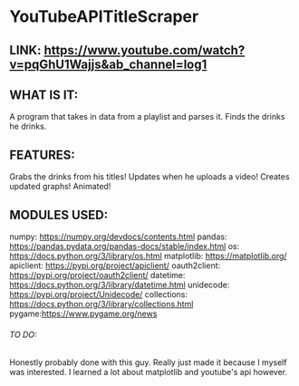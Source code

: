 # YouTubeAPITitleScraper

## LINK: https://www.youtube.com/watch?v=pqGhU1Wajjs&ab_channel=log1

## WHAT IS IT:
A program that takes in data from a playlist and parses it. Finds the drinks he drinks.

## FEATURES:
Grabs the drinks from his titles!
Updates when he uploads a video!
Creates updated graphs!
Animated!

## MODULES USED:
numpy: https://numpy.org/devdocs/contents.html
pandas: https://pandas.pydata.org/pandas-docs/stable/index.html
os: https://docs.python.org/3/library/os.html
matplotlib: https://matplotlib.org/
apiclient: https://pypi.org/project/apiclient/
oauth2client: https://pypi.org/project/oauth2client/
datetime: https://docs.python.org/3/library/datetime.html
unidecode: https://pypi.org/project/Unidecode/
collections: https://docs.python.org/3/library/collections.html
pygame:https://www.pygame.org/news

###### TO DO:
Honestly probably done with this guy. Really just made it because I myself was interested. I learned a lot about matplotlib and youtube's api however.
